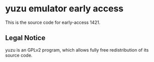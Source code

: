 yuzu emulator early access
=============

This is the source code for early-access 1421.

## Legal Notice

yuzu is an GPLv2 program, which allows fully free redistribution of its source code.